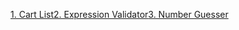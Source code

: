 [1. Cart List](https://chatro-league.github.io/AssignmentsBB/Assignement1)[2. Expression Validator](https://chatro-league.github.io/AssignmentsBB/Assignment2)[3. Number Guesser](https://chatro-league.github.io/AssignmentsBB/Assignment3)
